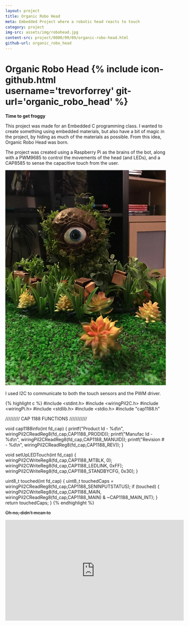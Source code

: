```yaml
---
layout: project
title: Organic Robo Head
meta: Embedded Project where a robotic head reacts to touch
category: project
img-src: assets/img/robohead.jpg
content-src: project/0000/09/09/organic-robo-head.html
github-url: organic_robo_head
---
```


# Organic Robo Head {% include icon-github.html username='trevorforrey' git-url='organic_robo_head' %}

**Time to get froggy**


This project was made for an Embedded C programming class. I wanted to create something
using embedded materials, but also have a bit of magic in the project, by hiding as much of the materials as possible. From this idea, Organic Robo Head was born.

The project was created using a Raspberry Pi as the brains of the bot, along with a PWM9685 to control the movements of the head (and LEDs), and a CAP8585 to sense the capacitive touch from the user.

![Alt text](assets/img/robohead.jpg "My Title")

I used I2C to communicate to both the touch sensors and the PWM driver.

{% highlight c %}
#include <stdint.h>
#include <wiringPiI2C.h>
#include <wiringPi.h>
#include <stdlib.h>
#include <stdio.h>
#include "cap1188.h"

///////// CAP 1188 FUNCTIONS ///////////

void cap1188info(int fd_cap) {
	printf("Product Id - %d\n", wiringPiI2CReadReg8(fd_cap,CAP1188_PRODID));
	printf("Manufac Id - %d\n", wiringPiI2CReadReg8(fd_cap,CAP1188_MANUID));
	printf("Revision # - %d\n", wiringPiI2CReadReg8(fd_cap,CAP1188_REV));
}


void setUpLEDTouch(int fd_cap) {
	wiringPiI2CWriteReg8(fd_cap,CAP1188_MTBLK, 0);
	wiringPiI2CWriteReg8(fd_cap,CAP1188_LEDLINK, 0xFF);
	wiringPiI2CWriteReg8(fd_cap,CAP1188_STANDBYCFG, 0x30);
}


uint8_t touched(int fd_cap) {
	uint8_t touchedCaps = wiringPiI2CReadReg8(fd_cap,CAP1188_SENINPUTSTATUS);
	if (touched) {
		wiringPiI2CWriteReg8(fd_cap,CAP1188_MAIN, wiringPiI2CReadReg8(fd_cap,CAP1188_MAIN) & ~CAP1188_MAIN_INT);
	}
	return touchedCaps;
}
{% endhighlight %}

~~Oh no, didn't mean to~~
<iframe width="560" height="315" align="middle" src="https://www.youtube.com/embed/FqyfqyQukl8" frameborder="0" allowfullscreen></iframe>
